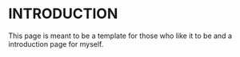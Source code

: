 # INTRODUCTION
This page is meant to be a template for those who like it to be and a introduction page for myself.<br><br>
